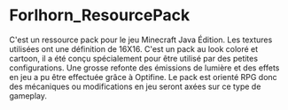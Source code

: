 # Forlhorn_ResourcePack
 C'est un ressource pack pour le jeu Minecraft Java Édition. Les textures utilisées ont une définition de 16X16. C'est un pack au look coloré et cartoon, il a été conçu spécialement pour être utilisé par des petites configurations. Une grosse refonte des émissions de lumière et des effets en jeu a pu être effectuée grâce à Optifine. Le pack est orienté RPG donc des mécaniques ou modifications en jeu seront axées sur ce type de gameplay.
